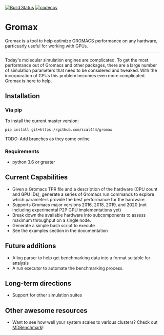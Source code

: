 [![Build Status](https://travis-ci.org/scal444/gromax.svg?branch=master)](https://travis-ci.org/scal444/gromax)
[![codecov](https://codecov.io/gh/scal444/gromax/branch/master/graph/badge.svg)](https://codecov.io/gh/scal444/gromax)

# Gromax
Gromax is a tool to help optimize GROMACS performance on any hardware, particuarly useful for working with GPUs.


---------------------------

Today's molecular simulation engines are complicated. To get the most performance out of Gromacs and other packages,
there are a large number of simulation parameters that need to be considered and tweaked. With the incorporation of
GPUs this problem becomes even more complicated. Gromax is here to help.

## Installation
### Via pip
To install the current master version:

```
pip install git+https://github.com/scal444/gromax
```

TODO: Add branches as they come online

### Requirements
- python 3.6 or greater

## Current Capabilities
- Given a Gromacs TPR file and a description of the hardware (CPU count and GPU IDs), generate a series of Gromacs run
  commands to explore which parameters provide the best performance for the hardware.
- Supports Gromacs major versions 2016, 2018, 2019, and 2020 (not including experimental P2P GPU implementations yet)
- Break down the available hardware into subcomponents to assess maximum throughput on a single node.
- Generate a simple bash script to execute
- See the examples section in the documentation

## Future additions
- A log parser to help get benchmarking data into a format suitable for analysis
- A run executor to automate the benchmarking process.

## Long-term directions
- Support for other simulation suites


## Other awesome resources
- Want to see how well your system scales to various clusters? Check out
 [MDBenchmark](https://github.com/bio-phys/mdbenchmark)!
 
